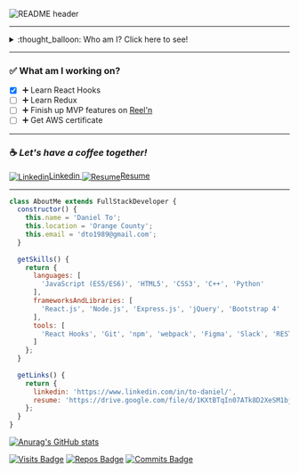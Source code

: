 ![README header](https://user-images.githubusercontent.com/82009814/128755231-cc45721a-63a5-429e-8427-e7c0da1a14de.png)

***
<details>
<summary>:thought_balloon: Who am I? Click here to see!</summary>
Hey there I'm Daniel To and I am a full stack web developer based in Orange County, California.

Creation has always been at my fingertips whether through playing piano pieces, building my own PC, or crafting firepits during camping trips. I enjoy the meticulous work that can reveal insignificant details and bring them to light. After discovering what programming can do, I was hooked with the dazzling new tools that were offered to me and since have been working with these tools to strengthen my creative side.

I am a responsible, organized and self motivated individual who works well in a team environment and also independently. I have several years in the manufacturing industry working with a team to keep the quality of our product the finest it could be.
</details>

***

### :white_check_mark: What am I working on?
- [x] :heavy_plus_sign: Learn React Hooks
- [ ] :heavy_plus_sign: Learn Redux
- [ ] :heavy_plus_sign: Finish up MVP features on [Reel'n ](https://github.com/theDanielTo/Reeln)
- [ ] :heavy_plus_sign: Get AWS certificate

***

### :coffee: *Let's have a coffee together!*

<a href="https://www.linkedin.com/in/to-daniel/">
<img align="center" src="https://img.icons8.com/nolan/64/linkedin-circled.png" alt="Linkedin"/>Linkedin
</a>

<a href="https://drive.google.com/file/d/1Xq9vhQgYxNE9R_mPF1R6muWwiC4SVLyf/view" target="_blank">
<img align="center" src="https://img.icons8.com/nolan/64/open-resume.png" alt="Resume"/>Resume
</a>

***

```JAVASCRIPT
class AboutMe extends FullStackDeveloper {
  constructor() {
    this.name = 'Daniel To';
    this.location = 'Orange County';
    this.email = 'dto1989@gmail.com';
  }
  
  getSkills() {
    return {
      languages: [
        'JavaScript (ES5/ES6)', 'HTML5', 'CSS3', 'C++', 'Python'
      ],
      frameworksAndLibraries: [
        'React.js', 'Node.js', 'Express.js', 'jQuery', 'Bootstrap 4'
      ],
      tools: [
        'React Hooks', 'Git', 'npm', 'webpack', 'Figma', 'Slack', 'RESTful APIs', 'HTTPie', 'PostgreSQL', 'OOP'
      ]
    };
  }
  
  getLinks() {
    return {
      linkedin: 'https://www.linkedin.com/in/to-daniel/',
      resume: 'https://drive.google.com/file/d/1KXtBTqIn07ATk8D2XeSM1bjKki7Or0GX/view'
    };
  }
}
```

[![Anurag's GitHub stats](https://github-readme-stats.vercel.app/api?username=theDanielTo&show_icons=true&theme=tokyonight)](https://github.com/anuraghazra/github-readme-stats)
  
<section>
  
[![Visits Badge](https://badges.pufler.dev/visits/theDanielTo/theDanielTo)](https://badges.pufler.dev)
[![Repos Badge](https://badges.pufler.dev/repos/theDanielTo)](https://badges.pufler.dev)
[![Commits Badge](https://badges.pufler.dev/commits/monthly/theDanielTo)](https://badges.pufler.dev)

</section>
  

